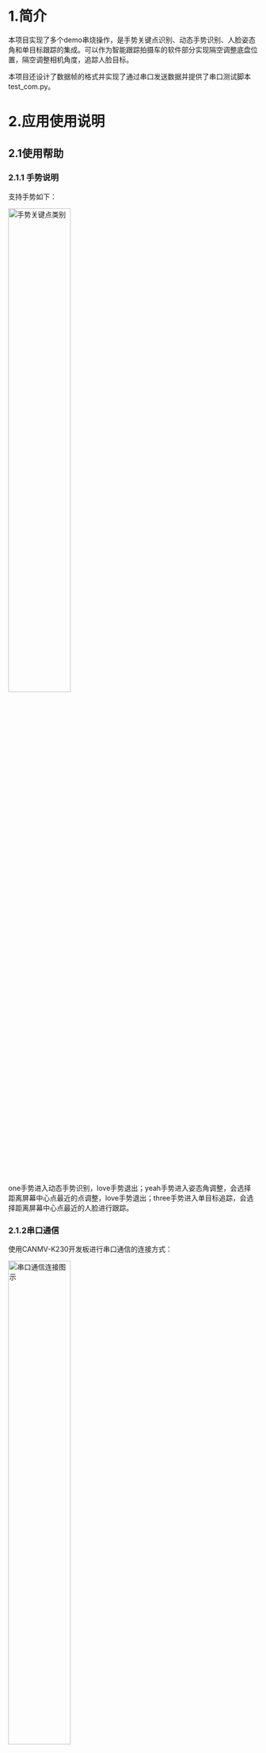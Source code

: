 # 1.简介

本项目实现了多个demo串烧操作，是手势关键点识别、动态手势识别、人脸姿态角和单目标跟踪的集成。可以作为智能跟踪拍摄车的软件部分实现隔空调整底盘位置，隔空调整相机角度，追踪人脸目标。

本项目还设计了数据帧的格式并实现了通过串口发送数据并提供了串口测试脚本test_com.py。

# 2.应用使用说明

## 2.1使用帮助

### 2.1.1 手势说明

支持手势如下：

<img src="https://kendryte-download.canaan-creative.com/k230/downloads/doc_images/ai_demo/demo_mix/gesture.jpg" alt="手势关键点类别" width="50%" height="50%"/>

one手势进入动态手势识别，love手势退出；yeah手势进入姿态角调整，会选择距离屏幕中心点最近的点调整，love手势退出；three手势进入单目标追踪，会选择距离屏幕中心点最近的人脸进行跟踪。

### 2.1.2串口通信

使用CANMV-K230开发板进行串口通信的连接方式：

<img src="https://kendryte-download.canaan-creative.com/k230/downloads/doc_images/ai_demo/demo_mix/canmv_k230_serial.png" alt="串口通信连接图示" width="50%" height="50%"/>

串口连接后，除了大小核串口外，剩余的另一个串口就是数据串口。test_com.py中设置的串口为“COM25”，在运行时您可以根据您的串口编号修改。

协议格式如图所示：

<img src="https://kendryte-download.canaan-creative.com/k230/downloads/doc_images/ai_demo/demo_mix/data_frame.png" alt="协议格式图示" width="50%" height="50%"/>

接收到的十六进制数据两位为一个字节，前两位表示帧头AA，最后两位表示帧尾BB，第3，4位表示设备编号，0为底盘，1为相机；第5、6位表示命令编号，设备0有5类命令（0，1，2，3，4），设备1有2类命令（0，1）；第7、8位表示数据长度，单位是字节；剩余数据为数据。

注意：数据解析时使用int8格式范围为-128~127；

### 2.1.3 动态手势识别命令

| 指令（16进制） | 说明                                                         | 解释                 |
| -------------- | ------------------------------------------------------------ | -------------------- |
| AA00000100BB   | frame head:AA<br />device_num:00 <br />command_num:00  <br />data_length:01 <br />data:00<br />frame tail:BB | 底盘小车开始向前移动 |
| AA00010101BB   | frame head:AA<br />device_num:00 <br />command_num:01 <br />data_length:01 <br />data:01<br />frame tail:BB | 底盘小车开始向左移动 |
| AA00020102BB   | frame head:AA<br />device_num:00 <br />command_num:02 <br />data_length:01 <br />data:02<br />frame tail:BB | 底盘小车开始向后移动 |
| AA00030103BB   | frame head:AA<br />device_num:00 <br />command_num:03 <br />data_length:01 <br />data:03<br />frame tail:BB | 底盘小车开始向右移动 |
| AA00040104BB   | frame head:AA<br />device_num:00 <br />command_num:04 <br />data_length:01 <br />data:04<br />frame tail:BB | 底盘小车停止移动     |

接收到指令后会一直移动，直到收到middle命令才能继续下一个方向的调整，因此不同方向的调整命令必须由middle作为停止命令分开。

### 2.1.4 人脸姿态角命令

| 指令（16进制）   | 说明                                                         | 解释                                                         |
| ---------------- | ------------------------------------------------------------ | ------------------------------------------------------------ |
| AA010003xxxxxxBB | frame head:AA<br />device_num:01 <br />command_num:00  <br />data_length:03 <br />data:xxxxxx<br />frame tail:BB | data数据每两位解析成一个int8数据（-128~127），分别表示与x、z、y轴的正方向的夹角 |

姿态角的y,z,x的示意图如下：

<img src="https://kendryte-download.canaan-creative.com/k230/downloads/doc_images/ai_demo/demo_mix/pose.png" alt="姿态角方向图示" width="50%" height="50%"/>

### 2.1.5 单目标人脸跟踪命令

| 指令（16进制） | 说明                                                         | 解释                                                         |
| -------------- | ------------------------------------------------------------ | ------------------------------------------------------------ |
| AA0101020000BB | frame head:AA<br />device_num:01 <br />command_num:01  <br />data_length:02 <br />data:0000<br />frame tail:BB | data数据占4位，前两位表示左右偏向，后两位表示上下偏向；0000表示跟踪正常，停止小车移动和相机转动 |
| AA0101020100BB | frame head:AA<br />device_num:01 <br />command_num:01  <br />data_length:02 <br />data:0100<br />frame tail:BB | 0100，相机向左转动，直到出现0000停住                         |
| AA0101020200BB | frame head:AA<br />device_num:01 <br />command_num:01  <br />data_length:02 <br />data:0200<br />frame tail:BB | 0200，相机向右转动，直到出现0000停住                         |
| AA0101020001BB | frame head:AA<br />device_num:01 <br />command_num:01  <br />data_length:02 <br />data:0001<br />frame tail:BB | 0001，相机向下转动，直到出现0000停住                         |
| AA0101020002BB | frame head:AA<br />device_num:01 <br />command_num:01  <br />data_length:02 <br />data:0002<br />frame tail:BB | 0002，相机向上转动，直到出现0000停住                         |
| AA0101020101BB | frame head:AA<br />device_num:01 <br />command_num:01  <br />data_length:02 <br />data:0101<br />frame tail:BB | 0101，相机向左下转动，直到出现0000停住                       |
| AA0101020102BB | frame head:AA<br />device_num:01 <br />command_num:01  <br />data_length:02 <br />data:0102<br />frame tail:BB | 0102，相机向左上转动，直到出现0000停住                       |
| AA0101020201BB | frame head:AA<br />device_num:01 <br />command_num:01  <br />data_length:02 <br />data:0201<br />frame tail:BB | 0201，相机向右下转动，直到出现0000停住                       |
| AA0101020202BB | frame head:AA<br />device_num:01 <br />command_num:01  <br />data_length:02 <br />data:0202<br />frame tail:BB | 0202，相机向右上转动，直到出现0000停住                       |

### 2.1.6 快速启动

连接好串口，在PC端运行scripts目录下的test_com.py脚本，可以在命令行查看指令。

```shell
python test_com.py
```

无串口连接的情况下可以正常运行，不查看串口数据时可以不连串口。

在大核执行AI线程：

```shell
# 准备kmodel列表：hand_det.kmodel、handkp_det.kmodel、gesture.kmodel、face_detection_320.kmodel、face_pose.kmodel、cropped_test127.kmodel、nanotrack_backbone_sim.kmodel、nanotracker_head_calib_k230.kmodel
#准备文件：shang.bin、xia.bin、zuo.bin、you.bin、demo_mix.elf
#视频流推理（demo_mix.sh）
./demo_mix.elf
```

